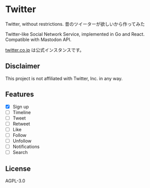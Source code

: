 # Twitter

Twitter, without restrictions. 昔のツイーターが欲しいから作ってみた

Twitter-like Social Network Service, implemented in Go and React.
Compatible with Mastodon API.

[twitter.co.jp](https://twitter.co.jp) は公式インスタンスです。

## Disclaimer

This project is not affiliated with Twitter, Inc. in any way.

## Features

- [x] Sign up
- [ ] Timeline
- [ ] Tweet
- [ ] Retweet
- [ ] Like
- [ ] Follow
- [ ] Unfollow
- [ ] Notifications
- [ ] Search

## License

AGPL-3.0
